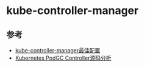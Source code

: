 # kube-controller-manager

## 参考

* [kube-controller-manager最佳配置](http://blog.csdn.net/waltonwang/article/details/72663252)
* [Kubernetes PodGC Controller源码分析](http://blog.csdn.net/waltonwang/article/details/77141300)
